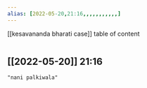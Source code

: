 ```yaml
---
alias: [2022-05-20,21:16,,,,,,,,,,,]
---
```

[[kesavananda bharati case]]
table of content
```toc
```

[[2022-05-20]] 21:16
- 
```query
"nani palkiwala"
```